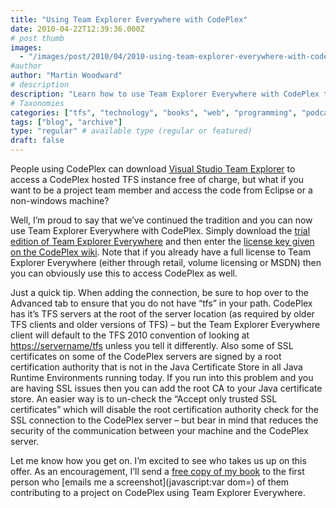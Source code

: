 ```yaml
---
title: "Using Team Explorer Everywhere with CodePlex"
date: 2010-04-22T12:39:36.000Z
# post thumb
images:
  - "/images/post/2010/04/2010-using-team-explorer-everywhere-with-codeplex.jpg"
#author
author: "Martin Woodward"
# description
description: "Learn how to use Team Explorer Everywhere with CodePlex to access TFS from Eclipse or non-Windows machines and start contributing today."
# Taxonomies
categories: ["tfs", "technology", "books", "web", "programming", "podcast", "personal"]
tags: ["blog", "archive"]
type: "regular" # available type (regular or featured)
draft: false
---
```

[](http://www.codeplex.com/) People using CodePlex can download [Visual Studio Team Explorer](http://www.microsoft.com/downloads/details.aspx?displaylang=en&FamilyID=fe4f9904-0480-4c9d-a264-02fedd78ab38) to access a CodePlex hosted TFS instance free of charge, but what if you want to be a project team member and access the code from Eclipse or a non-windows machine?  

Well, I’m proud to say that we’ve continued the tradition and you can now use Team Explorer Everywhere with CodePlex.  Simply download the [trial edition of Team Explorer Everywhere](http://www.microsoft.com/downloads/details.aspx?FamilyID=AF1F5168-C0F7-47C6-BE7A-2A83A6C02E57) and then enter the [license key given on the CodePlex wiki](http://codeplex.codeplex.com/wikipage?title=Obtaining%20the%20Team%20Explorer%20Everywhere%20Client).  Note that if you already have a full license to Team Explorer Everywhere (either through retail, volume licensing or MSDN) then you can obviously use this to access CodePlex as well.  

Just a quick tip.  When adding the connection, be sure to hop over to the Advanced tab to ensure that you do not have “tfs” in your path.  CodePlex has it’s TFS servers at the root of the server location (as required by older TFS clients and older versions of TFS) – but the Team Explorer Everywhere client will default to the TFS 2010 convention of looking at [https://servername/tfs](https://servername/tfs) unless you tell it differently.  Also some of SSL certificates on some of the CodePlex servers are signed by a root certification authority that is not in the Java Certificate Store in all Java Runtime Environments running today.  If you run into this problem and you are having SSL issues then you can add the root CA to your Java certificate store.  An easier way is to un-check the “Accept only trusted SSL certificates” which will disable the root certification authority check for the SSL connection to the CodePlex server – but bear in mind that reduces the security of the communication between your machine and the CodePlex server.  

[](http://www.woodwardweb.com/WindowsLiveWriter/UsingTeamExplorerEverywherewithCodeplex_B1DF/codeplex_2.png)   

Let me know how you get on.  I’m excited to see who takes us up on this offer.  As an encouragement, I’ll send a [free copy of my book](http://www.amazon.com/gp/product/0470484268?ie=UTF8&tag=woodweb03-20&linkCode=as2&camp=1789&creative=390957&creativeASIN=0470484268) to the first person who [emails me a screenshot](javascript:var dom=) of them contributing to a project on CodePlex using Team Explorer Everywhere.